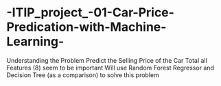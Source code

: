 # -ITIP_project_-01-Car-Price-Predication-with-Machine-Learning-
Understanding the Problem Predict the Selling Price of the Car Total all Features (8) seem to be important Will use Random Forest Regressor and Decision Tree (as a comparison) to solve this problem
